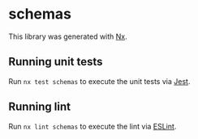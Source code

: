 # schemas

This library was generated with [Nx](https://nx.dev).

## Running unit tests

Run `nx test schemas` to execute the unit tests via [Jest](https://jestjs.io).

## Running lint

Run `nx lint schemas` to execute the lint via [ESLint](https://eslint.org/).
